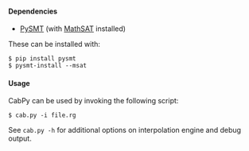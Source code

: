 #### Dependencies

- [PySMT](https://github.com/pysmt/pysmt) (with [MathSAT](https://mathsat.fbk.eu/) installed)

These can be installed with:
```
$ pip install pysmt
$ pysmt-install --msat
```

#### Usage

CabPy can be used by invoking the following script:

```
$ cab.py -i file.rg
```

See  `cab.py -h` for additional options on interpolation engine and debug output.

